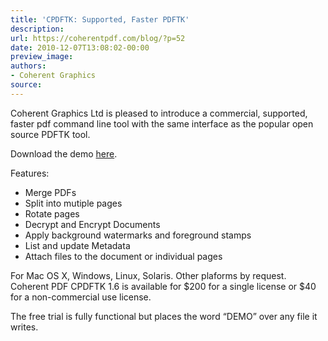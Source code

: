 ```yaml
---
title: 'CPDFTK: Supported, Faster PDFTK'
description:
url: https://coherentpdf.com/blog/?p=52
date: 2010-12-07T13:08:02-00:00
preview_image:
authors:
- Coherent Graphics
source:
---
```


<p>Coherent Graphics Ltd is pleased to introduce a commercial, supported, faster pdf command line tool with the same interface as the popular open source PDFTK tool.</p>
<p>Download the demo <a href="http://www.coherentpdf.com/pdftk/">here</a>.</p>
<p>Features:</p>
<ul>
<li>Merge PDFs</li>
<li>Split into mutiple pages</li>
<li>Rotate pages</li>
<li>Decrypt and Encrypt Documents</li>
<li>Apply background watermarks and foreground stamps</li>
<li>List and update Metadata</li>
<li>Attach files to the document or individual pages</li>
</ul>
<p>For Mac OS X, Windows, Linux, Solaris. Other plaforms by request. Coherent PDF CPDFTK 1.6 is available for $200 for a single license or $40 for a non-commercial use license.</p>
<p>The free trial is fully functional but places the word “DEMO” over any file it writes.</p>


